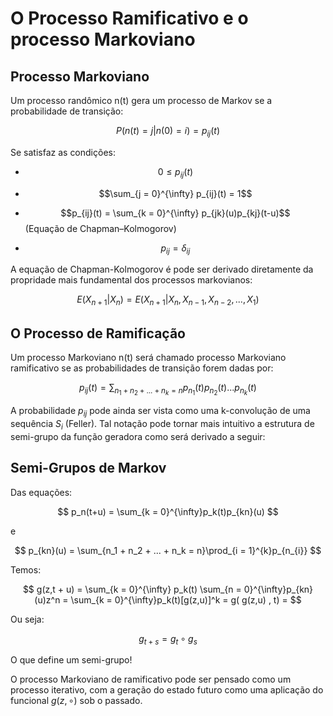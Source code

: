 # O Processo Ramificativo e o processo Markoviano

## Processo Markoviano

Um processo randômico n(t) gera um processo de Markov se a probabilidade de transição:

$$ P(n(t) = j | n(0) = i) = p_{ij}(t) $$

Se satisfaz as condições:

* $$0 \leq p_{ij}(t) $$


* $$\sum_{j = 0}^{\infty} p_{ij}(t) = 1$$


* $$p_{ij}(t) = \sum_{k = 0}^{\infty} p_{jk}(u)p_{kj}(t-u)$$ (Equação de Chapman–Kolmogorov)


* $$p_{ij} = \delta_{ij}$$

A equação de Chapman-Kolmogorov é pode ser derivado diretamente da propridade mais fundamental dos processos markovianos:

$$ E(X_{n+1}|X_{n}) = E(X_{n+1}|X_{n},X_{n-1},X_{n-2},...,X_{1}) $$

## O Processo de Ramificação

Um processo Markoviano n(t) será chamado processo Markoviano ramificativo se as probabilidades de transição forem dadas por:

$$ p_{ij}(t) = \sum_{n_1 + n_2 + ... + n_k = n} p_{n_1}(t)p_{n_2}(t)...p_{n_k}(t) $$

A probabilidade $p_{ij}$ pode ainda ser vista como uma k-convolução de uma sequência ${S_i}$ (Feller). Tal notação pode tornar mais intuitivo a estrutura de semi-grupo da função geradora como será derivado a seguir:

## Semi-Grupos de Markov

Das equações:

$$ p_n(t+u) = \sum_{k = 0}^{\infty}p_k(t)p_{kn}(u) $$

e

$$ p_{kn}(u) = \sum_{n_1 + n_2 + ... + n_k = n}\prod_{i = 1}^{k}p_{n_{i}} $$

Temos:

$$ g(z,t + u) = \sum_{k = 0}^{\infty} p_k(t) \sum_{n = 0}^{\infty}p_{kn}(u)z^n = \sum_{k = 0}^{\infty}p_k(t)[g(z,u)]^k = g( g(z,u) , t) = $$

Ou seja:

$$ g_{t+s} = g_t \circ g_s $$

O que define um semi-grupo!

O processo Markoviano de ramificativo pode ser pensado como um processo iterativo, com a geração do estado futuro como uma aplicação do funcional $g(z, \circ)$ sob o passado.  